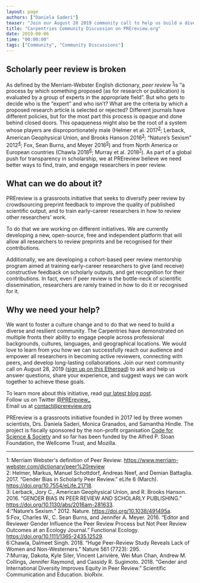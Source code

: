 ```yaml
---
layout: page
authors: ["Daniela Saderi"]
teaser: "Join our August 28 2019 community call to help us build a diverse community of preprint reviewers"
title: "Carpentries Community Discussion on PREreview.org"
date: 2019-08-06
time: "00:00:00"
tags: ["Community", "Community Discussions"]
---
```

## Scholarly peer review is broken

As defined by the Merriam-Webster English dictionary, _peer review_ <sup>[1](#peerreview)</sup>is “a process by which something proposed (as for research or publication) is evaluated by a group of experts in the appropriate field”. But who gets to decide who is the “expert” and who isn’t? What are the criteria by which a proposed research article is selected or rejected?
Different journals have different policies, but for the most part this process is opaque and done behind closed doors. This opaqueness might also be the root of a system whose players are disproportionately male (Helmer et al. 2017<sup>[2](#helmer)</sup>; Lerback, American Geophysical Union, and Brooks Hanson 2016<sup>[3](#lerback)</sup>; “Nature’s Sexism” 2012<sup>[4](#nature2012)</sup>; Fox, Sean Burns, and Meyer 2016<sup>[5](#fox)</sup>) and from North America or European countries (Chawla 2018<sup>[6](#chawla)</sup>; Murray et al. 2018<sup>[7](#murray)</sup>).
As part of a global push for transparency in scholarship, we at PREreview believe we need better ways to find, train, and engage researchers in peer review.


## What can we do about it?

PREreview is a grassroots initiative that seeks to diversify peer review by crowdsourcing preprint feedback to improve the quality of published scientific output, and to train early-career researchers in how to review other researchers’ work.

To do that we are working on different initiatives. We are currently developing a new, open-source, free and independent platform that will allow all researchers to review preprints and be recognised for their contributions.

Additionally, we are developing a cohort-based peer review mentorship program aimed at training early-career researchers to give (and receive) constructive feedback on scholarly outputs, and get recognition for their contributions. In fact, even if peer review is the bottle-neck of scientific dissemination, researchers are rarely trained in how to do it or recognised for it.

## Why we need your help?

We want to foster a culture change and to do that we need to build a diverse and resilient community. The Carpentries have demonstrated on multiple fronts their ability to engage people across professional backgrounds, cultures, languages, and geographical locations.
We would love to learn from you how we can successfully reach our audience and empower all researchers in becoming active reviewers, connecting with peers, and develop long-lasting collaborations.
Join our next community call on August 28, 2019 ([sign up on this Etherpad](https://pad.carpentries.org/community-discussions)) to ask and help us answer questions, share your experience, and suggest ways we can work together to achieve these goals.

To learn more about this initiative, read [our latest blog post](http://blog.prereview.org/prereview-hello-world/).<br>
Follow us on Twitter [@PREreview_](twitter.com/prereview)<br>
Email us at [contact@prereview.org](mailto:contact@prereview.org)<br>

PREreview is a grassroots initiative founded in 2017 led by three women scientists, Drs. Daniela Saderi, Monica Granados, and Samantha Hindle. The project is fiscally sponsored by the non-profit organisation [Code for Science & Society](https://codeforscience.org/) and so far has been funded by the Alfred P. Sloan Foundation, the Wellcome Trust, and Mozilla.

---
<a name="peerreview">1</a>: Merriam Webster's definition of Peer Review: <https://www.merriam-webster.com/dictionary/peer%20review><br>
<a name="helmer">2</a>: Helmer, Markus, Manuel Schottdorf, Andreas Neef, and Demian Battaglia. 2017. “Gender Bias in Scholarly Peer Review.” eLife 6 (March). <https://doi.org/10.7554/eLife.21718>.<br>
<a name="lerback">3</a>: Lerback, Jory C., American Geophysical Union, and R. Brooks Hanson. 2016. “GENDER BIAS IN PEER REVIEW AND SCHOLARLY PUBLISHING.” <https://doi.org/10.1130/abs/2016am-281633>.<br>
<a name="nature2012">4</a>:“Nature’s Sexism.” 2012. Nature. <https://doi.org/10.1038/491495a>.<br>
<a name="fox">5</a>:Fox, Charles W., C. Sean Burns, and Jennifer A. Meyer. 2016. “Editor and Reviewer Gender Influence the Peer Review Process but Not Peer Review Outcomes at an Ecology Journal.” Functional Ecology. <https://doi.org/10.1111/1365-2435.12529>.<br>
<a name="chawla">6</a>:Chawla, Dalmeet Singh. 2018. “Huge Peer-Review Study Reveals Lack of Women and Non-Westerners.” Nature 561 (7723): 295.<br>
<a name="murray">7</a>:Murray, Dakota, Kyle Siler, Vincent Larivière, Wei Mun Chan, Andrew M. Collings, Jennifer Raymond, and Cassidy R. Sugimoto. 2018. “Gender and International Diversity Improves Equity in Peer Review.” Scientific Communication and Education. bioRxiv.
